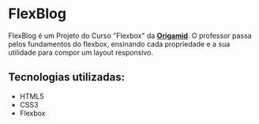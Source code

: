 # FlexBlog
FlexBlog é um Projeto do Curso "Flexbox" da [**Origamid**](https://www.origamid.com/). 
O professor passa pelos fundamentos do flexbox, ensinando cada propriedade e a sua utilidade para compor um layout responsivo. 

## Tecnologias utilizadas:
* HTML5
* CSS3
* Flexbox
 

